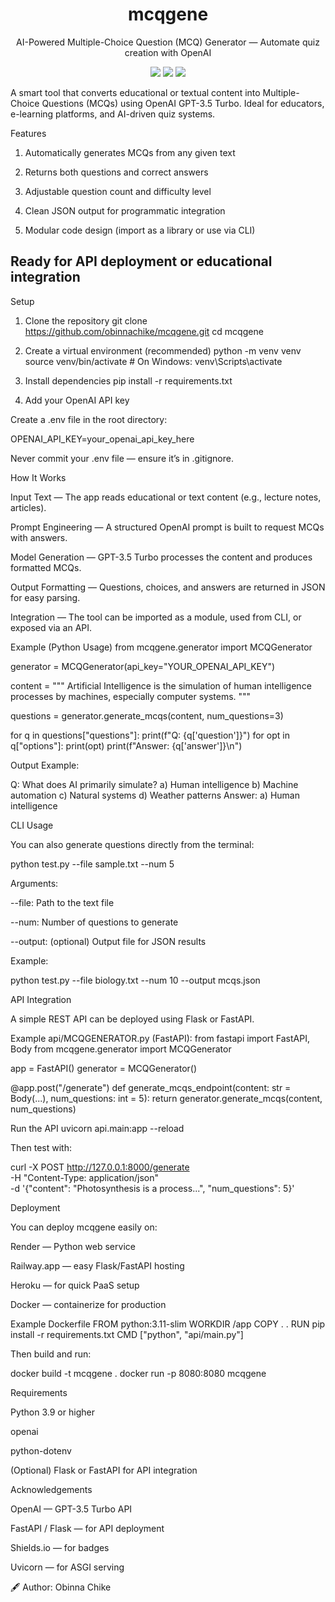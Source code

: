 <h1 align="center"> mcqgene</h1> <p align="center">AI-Powered Multiple-Choice Question (MCQ) Generator — Automate quiz creation with OpenAI</p> <p align="center"> <img src="https://img.shields.io/badge/Python-3.11-blue?logo=python"> <img src="https://img.shields.io/badge/OpenAI-GPT-3.5-Turbo-black?logo=openai"> <img src="https://img.shields.io/badge/License-MIT-yellow.svg"> </p>

 A smart tool that converts educational or textual content into Multiple-Choice Questions (MCQs) using OpenAI GPT-3.5 Turbo.
Ideal for educators, e-learning platforms, and AI-driven quiz systems.

 Features

1. Automatically generates MCQs from any given text

2. Returns both questions and correct answers

3.  Adjustable question count and difficulty level

4. Clean JSON output for programmatic integration

5. Modular code design (import as a library or use via CLI)

 Ready for API deployment or educational integration
----


 Setup
1. Clone the repository
git clone https://github.com/obinnachike/mcqgene.git
cd mcqgene

2. Create a virtual environment (recommended)
python -m venv venv
source venv/bin/activate   # On Windows: venv\Scripts\activate

3. Install dependencies
pip install -r requirements.txt

4. Add your OpenAI API key

Create a .env file in the root directory:

OPENAI_API_KEY=your_openai_api_key_here


 Never commit your .env file — ensure it’s in .gitignore.

 How It Works

Input Text — The app reads educational or text content (e.g., lecture notes, articles).

Prompt Engineering — A structured OpenAI prompt is built to request MCQs with answers.

Model Generation — GPT-3.5 Turbo processes the content and produces formatted MCQs.

Output Formatting — Questions, choices, and answers are returned in JSON for easy parsing.

Integration — The tool can be imported as a module, used from CLI, or exposed via an API.

 Example (Python Usage)
from mcqgene.generator import MCQGenerator

generator = MCQGenerator(api_key="YOUR_OPENAI_API_KEY")

content = """
Artificial Intelligence is the simulation of human intelligence processes by machines, especially computer systems.
"""

questions = generator.generate_mcqs(content, num_questions=3)

for q in questions["questions"]:
    print(f"Q: {q['question']}")
    for opt in q["options"]:
        print(opt)
    print(f"Answer: {q['answer']}\n")


Output Example:

Q: What does AI primarily simulate?
a) Human intelligence
b) Machine automation
c) Natural systems
d) Weather patterns
Answer: a) Human intelligence

 CLI Usage

You can also generate questions directly from the terminal:

python test.py --file sample.txt --num 5


Arguments:

--file: Path to the text file

--num: Number of questions to generate

--output: (optional) Output file for JSON results

Example:

python test.py --file biology.txt --num 10 --output mcqs.json

 API Integration

A simple REST API can be deployed using Flask or FastAPI.

Example api/MCQGENERATOR.py (FastAPI):
from fastapi import FastAPI, Body
from mcqgene.generator import MCQGenerator

app = FastAPI()
generator = MCQGenerator()

@app.post("/generate")
def generate_mcqs_endpoint(content: str = Body(...), num_questions: int = 5):
    return generator.generate_mcqs(content, num_questions)

Run the API
uvicorn api.main:app --reload


Then test with:

curl -X POST http://127.0.0.1:8000/generate \
     -H "Content-Type: application/json" \
     -d '{"content": "Photosynthesis is a process...", "num_questions": 5}'

 Deployment

You can deploy mcqgene easily on:

Render — Python web service

Railway.app — easy Flask/FastAPI hosting

Heroku — for quick PaaS setup

Docker — containerize for production

Example Dockerfile
FROM python:3.11-slim
WORKDIR /app
COPY . .
RUN pip install -r requirements.txt
CMD ["python", "api/main.py"]


Then build and run:

docker build -t mcqgene .
docker run -p 8080:8080 mcqgene

 Requirements

Python 3.9 or higher

openai

python-dotenv

(Optional) Flask or FastAPI for API integration


 Acknowledgements

OpenAI
 — GPT-3.5 Turbo API

FastAPI
 / Flask
 — for API deployment

Shields.io
 — for badges

Uvicorn
 — for ASGI serving

🖋 Author: Obinna Chike

